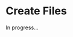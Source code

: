 <meta url="https://github.com/johnlindquist/kit/discussions/796">
<meta id="D_kwDOEu7MBc4AP9TS">
<meta title="Create Files">
<meta section="Files">
<meta i="1">    
<meta path="docs/create-files">    

# Create Files  

In progress...